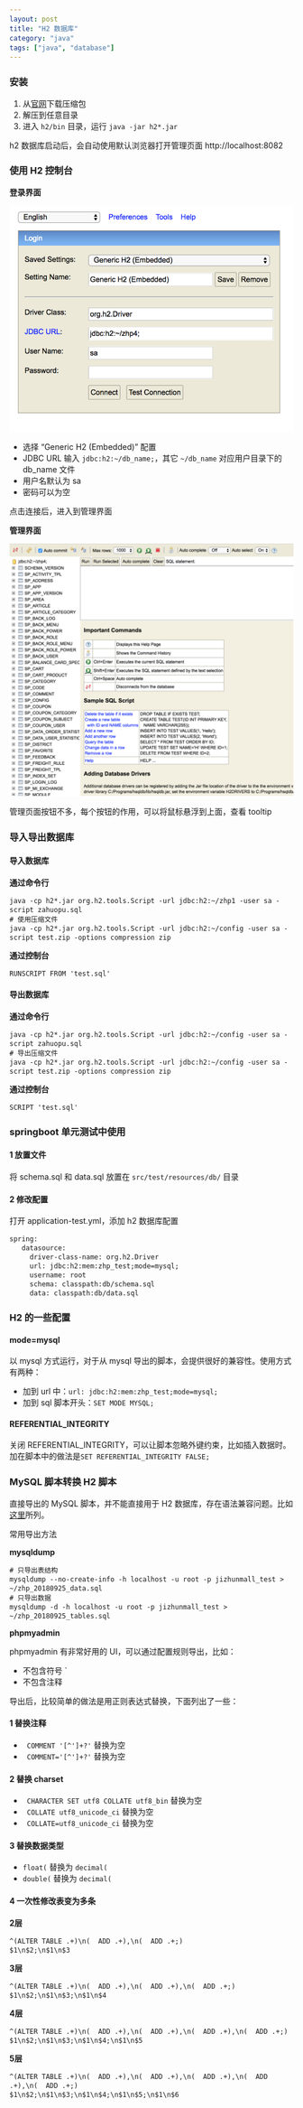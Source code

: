 ```yaml
---
layout: post
title: "H2 数据库"
category: "java"
tags: ["java", "database"]
---
```


### 安装

1. 从[官网](http://www.h2database.com/html/main.html)下载压缩包
2. 解压到任意目录
3. 进入 `h2/bin` 目录，运行 `java -jar h2*.jar` 

h2 数据库启动后，会自动使用默认浏览器打开管理页面 http://localhost:8082

<!-- more -->

### 使用 H2 控制台

**登录界面**

![](/images/posts/h2database/login.png)

* 选择 “Generic H2 (Embedded)” 配置
* JDBC URL 输入 `jdbc:h2:~/db_name;`，其它 `~/db_name` 对应用户目录下的 db_name 文件
* 用户名默认为 sa
* 密码可以为空

点击连接后，进入到管理界面

**管理界面**

![](/images/posts/h2database/console.png)

管理页面按钮不多，每个按钮的作用，可以将鼠标悬浮到上面，查看 tooltip

### 导入导出数据库

#### 导入数据库

**通过命令行**

```shell
java -cp h2*.jar org.h2.tools.Script -url jdbc:h2:~/zhp1 -user sa -script zahuopu.sql
# 使用压缩文件
java -cp h2*.jar org.h2.tools.Script -url jdbc:h2:~/config -user sa -script test.zip -options compression zip
```

**通过控制台**

```shell
RUNSCRIPT FROM 'test.sql'
```

#### 导出数据库

**通过命令行**

```shell
java -cp h2*.jar org.h2.tools.Script -url jdbc:h2:~/config -user sa -script zahuopu.sql
# 导出压缩文件
java -cp h2*.jar org.h2.tools.Script -url jdbc:h2:~/config -user sa -script test.zip -options compression zip
```

**通过控制台**

```shell
SCRIPT 'test.sql'
```
### springboot 单元测试中使用

#### 1 放置文件

将 schema.sql 和 data.sql 放置在 `src/test/resources/db/` 目录

#### 2 修改配置

打开 application-test.yml，添加 h2 数据库配置

```
spring:
   datasource:
     driver-class-name: org.h2.Driver
     url: jdbc:h2:mem:zhp_test;mode=mysql;
     username: root
     schema: classpath:db/schema.sql
     data: classpath:db/data.sql
```


### H2 的一些配置

#### mode=mysql

以 mysql 方式运行，对于从 mysql 导出的脚本，会提供很好的兼容性。使用方式有两种：

* 加到 url 中：`url: jdbc:h2:mem:zhp_test;mode=mysql;`
* 加到 sql 脚本开头：`SET MODE MYSQL;`

#### REFERENTIAL_INTEGRITY

关闭 REFERENTIAL_INTEGRITY，可以让脚本忽略外键约束，比如插入数据时。加在脚本中的做法是`SET REFERENTIAL_INTEGRITY FALSE;`


### MySQL 脚本转换 H2 脚本

直接导出的 MySQL 脚本，并不能直接用于 H2 数据库，存在语法兼容问题。比如[这里](http://matthewcasperson.blogspot.com/2013/07/exporting-from-mysql-to-h2.html)所列。

常用导出方法

**mysqldump**

```shell
# 只导出表结构
mysqldump --no-create-info -h localhost -u root -p jizhunmall_test > ~/zhp_20180925_data.sql
# 只导出数据
mysqldump -d -h localhost -u root -p jizhunmall_test > ~/zhp_20180925_tables.sql
```
**phpmyadmin**

phpmyadmin 有非常好用的 UI，可以通过配置规则导出，比如：

* 不包含符号 `
* 不包含注释


导出后，比较简单的做法是用正则表达式替换，下面列出了一些：

#### 1 替换注释

* ` COMMENT '[^']+?'` 替换为空
* ` COMMENT='[^']+?'` 替换为空

#### 2 替换 charset

* ` CHARACTER SET utf8 COLLATE utf8_bin` 替换为空
* ` COLLATE utf8_unicode_ci` 替换为空
* ` COLLATE=utf8_unicode_ci` 替换为空

#### 3 替换数据类型

* `float(` 替换为 `decimal(`
* `double(` 替换为 `decimal(`

#### 4 一次性修改表变为多条

**2层**

```
^(ALTER TABLE .+)\n(  ADD .+),\n(  ADD .+;)
$1\n$2;\n$1\n$3
```

**3层**

```
^(ALTER TABLE .+)\n(  ADD .+),\n(  ADD .+),\n(  ADD .+;)
$1\n$2;\n$1\n$3;\n$1\n$4
```

**4层**

```
^(ALTER TABLE .+)\n(  ADD .+),\n(  ADD .+),\n(  ADD .+),\n(  ADD .+;)
$1\n$2;\n$1\n$3;\n$1\n$4;\n$1\n$5
```

**5层**

```
^(ALTER TABLE .+)\n(  ADD .+),\n(  ADD .+),\n(  ADD .+),\n(  ADD .+),\n(  ADD .+;)
$1\n$2;\n$1\n$3;\n$1\n$4;\n$1\n$5;\n$1\n$6
```







